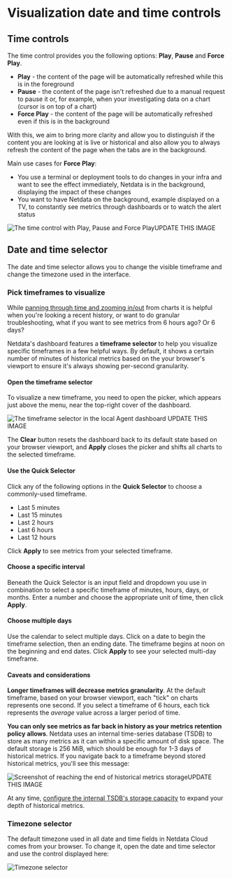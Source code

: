 # Visualization date and time controls

## Time controls

The time control provides you the following options: **Play**, **Pause** and **Force Play**.

- **Play** - the content of the page will be automatically refreshed while this is in the foreground
- **Pause** - the content of the page isn't refreshed due to a manual request to pause it or, for example, when your investigating data on a chart (cursor is on top of a chart)
- **Force Play** - the content of the page will be automatically refreshed even if this is in the background

With this, we aim to bring more clarity and allow you to distinguish if the content you are looking at is live or historical and also allow you to always refresh the content of the page when the tabs are in the background.

Main use cases for **Force Play**:

- You use a terminal or deployment tools to do changes in your infra and want to see the effect immediately, Netdata is in the background, displaying the impact of these changes
- You want to have Netdata on the background, example displayed on a TV, to constantly see metrics through dashboards or to watch the alert status

![The time control with Play, Pause and Force Play](https://user-images.githubusercontent.com/82235632/129206460-03c47d0d-1a5b-428a-b972-473718b74bdb.png)UPDATE THIS IMAGE

## Date and time selector

The date and time selector allows you to change the visible timeframe and change the timezone used in the interface.

### Pick timeframes to visualize

While [panning through time and zooming in/out](https://github.com/netdata/netdata/blob/master/docs/cloud/visualize/interact-new-charts.md) from charts it is helpful when you're looking a recent history, or want to do granular troubleshooting, what if you want to see metrics from 6 hours ago? Or 6 days?

Netdata's dashboard features a **timeframe selector** to help you visualize specific timeframes in a few helpful ways.
By default, it shows a certain number of minutes of historical metrics based on the your browser's viewport to ensure it's always showing per-second granularity.

#### Open the timeframe selector

To visualize a new timeframe, you need to open the picker, which appears just above the menu, near the top-right cover
of the dashboard.

![The timeframe selector in the local Agent dashboard](https://user-images.githubusercontent.com/1153921/101507784-2c585080-3934-11eb-9d6e-eff30b8553e4.png)
UPDATE THIS IMAGE

The **Clear** button resets the dashboard back to its default state based on your browser viewport, and **Apply** closes
the picker and shifts all charts to the selected timeframe.

#### Use the Quick Selector

Click any of the following options in the **Quick Selector** to choose a commonly-used timeframe.

- Last 5 minutes
- Last 15 minutes
- Last 2 hours
- Last 6 hours
- Last 12 hours

Click **Apply** to see metrics from your selected timeframe.

#### Choose a specific interval

Beneath the Quick Selector is an input field and dropdown you use in combination to select a specific timeframe of
minutes, hours, days, or months. Enter a number and choose the appropriate unit of time, then click **Apply**.

#### Choose multiple days

Use the calendar to select multiple days. Click on a date to begin the timeframe selection, then an ending date. The
timeframe begins at noon on the beginning and end dates. Click **Apply** to see your selected multi-day timeframe.

#### Caveats and considerations

**Longer timeframes will decrease metrics granularity**. At the default timeframe, based on your browser viewport, each
"tick" on charts represents one second. If you select a timeframe of 6 hours, each tick represents the _average_ value
across a larger period of time.

**You can only see metrics as far back in history as your metrics retention policy allows**. Netdata uses an internal
time-series database (TSDB) to store as many metrics as it can within a specific amount of disk space. The default
storage is 256 MiB, which should be enough for 1-3 days of historical metrics. If you navigate back to a timeframe
beyond stored historical metrics, you'll see this message:

![Screenshot of reaching the end of historical metrics storage](https://user-images.githubusercontent.com/1153921/114207597-63a23280-9911-11eb-863d-4d2f75b030b4.png)UPDATE THIS IMAGE

At any time, [configure the internal TSDB's storage capacity](https://github.com/netdata/netdata/blob/master/docs/store/change-metrics-storage.md) to expand your
depth of historical metrics.

### Timezone selector

The default timezone used in all date and time fields in Netdata Cloud comes from your browser. To change it, open the
date and time selector and use the control displayed here:

![Timezone selector](https://user-images.githubusercontent.com/43294513/216628390-c3bd1cd2-349d-4523-b8d3-c7e68395f670.png)
